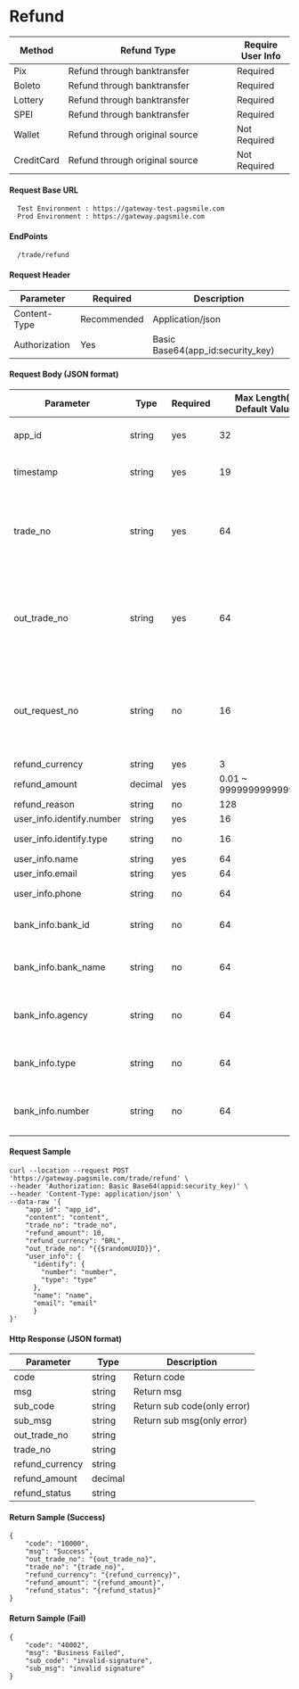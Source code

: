 # Refund

<table><thead><tr><th>Method</th><th width="287">Refund Type</th><th>Require User Info</th></tr></thead><tbody><tr><td>Pix</td><td>Refund through banktransfer</td><td>Required</td></tr><tr><td>Boleto</td><td>Refund through banktransfer</td><td>Required</td></tr><tr><td>Lottery</td><td>Refund through banktransfer</td><td>Required</td></tr><tr><td>SPEI</td><td>Refund through banktransfer</td><td>Required</td></tr><tr><td>Wallet</td><td>Refund through original source</td><td>Not Required</td></tr><tr><td>CreditCard</td><td>Refund through original source</td><td>Not Required</td></tr></tbody></table>

#### Request Base URL <a href="#request-base-url" id="request-base-url"></a>

```
  Test Environment : https://gateway-test.pagsmile.com
  Prod Environment : https://gateway.pagsmile.com
```

#### EndPoints <a href="#endpoints" id="endpoints"></a>

```
  /trade/refund
```

#### Request Header <a href="#request-header" id="request-header"></a>

| Parameter     | Required    | Description                         |
| ------------- | ----------- | ----------------------------------- |
| Content-Type  | Recommended | Application/json                    |
| Authorization | Yes         | Basic Base64(app\_id:security\_key) |

#### Request Body (JSON format) <a href="#request-body-json-format" id="request-body-json-format"></a>

| Parameter                  | Type    | Required | Max Length(or Default Value) | Description                                                                             |
| -------------------------- | ------- | -------- | ---------------------------- | --------------------------------------------------------------------------------------- |
| app\_id                    | string  | yes      | 32                           | App's ID is in dashboard                                                                |
| timestamp                  | string  | yes      | 19                           | yyyy-MM-dd HH:mm:ss                                                                     |
| trade\_no                  | string  | yes      | 64                           | Pagsmile trade NO.(can NOT be empty with out\_trade\_no at same time)                   |
| out\_trade\_no             | string  | yes      | 64                           | ID given by the merchant in their system (can NOT be empty with trade\_no at same time) |
| out\_request\_no           | string  | no       | 16                           | refund request unique NO.(can NOT be empty when request a partial refund)               |
| refund\_currency           | string  | yes      | 3                            |                                                                                         |
| refund\_amount             | decimal | yes      | 0.01 \~ 99999999999999.99    |                                                                                         |
| refund\_reason             | string  | no       | 128                          |                                                                                         |
| user\_info.identify.number | string  | yes      | 16                           | User ID                                                                                 |
| user\_info.identify.type   | string  | no       | 16                           | User's ID type                                                                          |
| user\_info.name            | string  | yes      | 64                           | User's name                                                                             |
| user\_info.email           | string  | yes      | 64                           | User's email                                                                            |
| user\_info.phone           | string  | no       | 64                           | User's phone                                                                            |
| bank\_info.bank\_id        | string  | no       | 64                           | User's bank ID to receive refund                                                        |
| bank\_info.bank\_name      | string  | no       | 64                           | User's bank name to receive the refund                                                  |
| bank\_info.agency          | string  | no       | 64                           | User's bank agency to receive the refund                                                |
| bank\_info.type            | string  | no       | 64                           | User's bank type to receive the refund                                                  |
| bank\_info.number          | string  | no       | 64                           | User's bank number to receive refund                                                    |

#### Request Sample <a href="#request-sample" id="request-sample"></a>

```
curl --location --request POST 'https://gateway.pagsmile.com/trade/refund' \
--header 'Authorization: Basic Base64(appid:security_key)' \
--header 'Content-Type: application/json' \
--data-raw '{
    "app_id": "app_id",
    "content": "content",
    "trade_no": "trade_no",
    "refund_amount": 10,
    "refund_currency": "BRL",
    "out_trade_no": "{{$randomUUID}}",
    "user_info": {
      "identify": {
        "number": "number",
        "type": "type"
      },
      "name": "name",
      "email": "email"
      }
}'
```

#### Http Response (JSON format) <a href="#http-response-json-format" id="http-response-json-format"></a>

| Parameter        | Type    | Description                 |
| ---------------- | ------- | --------------------------- |
| code             | string  | Return code                 |
| msg              | string  | Return msg                  |
| sub\_code        | string  | Return sub code(only error) |
| sub\_msg         | string  | Return sub msg(only error)  |
| out\_trade\_no   | string  |                             |
| trade\_no        | string  |                             |
| refund\_currency | string  |                             |
| refund\_amount   | decimal |                             |
| refund\_status   | string  |                             |

#### Return Sample (Success) <a href="#return-sample-success" id="return-sample-success"></a>

```
{
    "code": "10000",
    "msg": "Success",
    "out_trade_no": "{out_trade_no}",
    "trade_no": "{trade_no}",
    "refund_currency": "{refund_currency}",
    "refund_amount": "{refund_amount}",
    "refund_status": "{refund_status}"
}
```

#### Return Sample (Fail) <a href="#return-sample-fail" id="return-sample-fail"></a>

```
{
    "code": "40002",
    "msg": "Business Failed",
    "sub_code": "invalid-signature",
    "sub_msg": "invalid signature"
}
```
